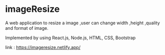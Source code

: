 # imageResize
A web application to resize a image ,user can change width ,height ,quality and format of image.


Implemented by using React.js, Node.js, HTML, CSS, Bootstrap

link : https://imageresize.netlify.app/

